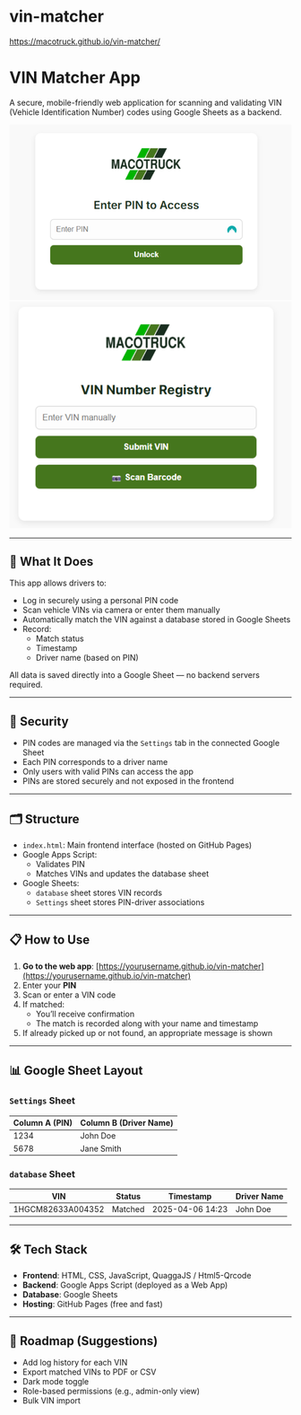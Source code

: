 # vin-matcher

https://macotruck.github.io/vin-matcher/

# VIN Matcher App

A secure, mobile-friendly web application for scanning and validating VIN (Vehicle Identification Number) codes using Google Sheets as a backend.

![App Screenshot](PIN_Screen.png) ![App Screenshot](VIN_Registry.png)

---

## 🚀 What It Does

This app allows drivers to:

- Log in securely using a personal PIN code
- Scan vehicle VINs via camera or enter them manually
- Automatically match the VIN against a database stored in Google Sheets
- Record:
  - Match status
  - Timestamp
  - Driver name (based on PIN)

All data is saved directly into a Google Sheet — no backend servers required.

---

## 🔐 Security

- PIN codes are managed via the `Settings` tab in the connected Google Sheet
- Each PIN corresponds to a driver name
- Only users with valid PINs can access the app
- PINs are stored securely and not exposed in the frontend

---

## 🗂 Structure

- `index.html`: Main frontend interface (hosted on GitHub Pages)
- Google Apps Script:
  - Validates PIN
  - Matches VINs and updates the database sheet
- Google Sheets:
  - `database` sheet stores VIN records
  - `Settings` sheet stores PIN-driver associations

---

## 📋 How to Use

1. **Go to the web app**: [https://yourusername.github.io/vin-matcher](https://yourusername.github.io/vin-matcher)
2. Enter your **PIN**
3. Scan or enter a VIN code
4. If matched:
   - You’ll receive confirmation
   - The match is recorded along with your name and timestamp
5. If already picked up or not found, an appropriate message is shown

---

## 📊 Google Sheet Layout

### `Settings` Sheet
| Column A (PIN) | Column B (Driver Name) |
|----------------|------------------------|
| 1234           | John Doe               |
| 5678           | Jane Smith             |

### `database` Sheet
| VIN            | Status   | Timestamp           | Driver Name |
|----------------|----------|---------------------|--------------|
| 1HGCM82633A004352 | Matched  | 2025-04-06 14:23     | John Doe     |

---

## 🛠 Tech Stack

- **Frontend**: HTML, CSS, JavaScript, QuaggaJS / Html5-Qrcode
- **Backend**: Google Apps Script (deployed as a Web App)
- **Database**: Google Sheets
- **Hosting**: GitHub Pages (free and fast)

---

## 📅 Roadmap (Suggestions)

- Add log history for each VIN
- Export matched VINs to PDF or CSV
- Dark mode toggle
- Role-based permissions (e.g., admin-only view)
- Bulk VIN import
